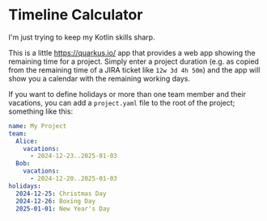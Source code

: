 # Timeline Calculator

I'm just trying to keep my Kotlin skills sharp.

This is a little https://quarkus.io/ app that provides a web app showing the remaining time for a project.
Simply enter a project duration (e.g. as copied from the remaining time of a JIRA ticket like `12w 3d 4h 50m`)
and the app will show you a calendar with the remaining working days.

If you want to define holidays or more than one team member and their vacations,
you can add a `project.yaml` file to the root of the project; something like this:

```yaml
name: My Project
team:
  Alice:
    vacations:
      - 2024-12-23..2025-01-03
  Bob:
    vacations:
      - 2024-12-20..2025-01-03
holidays:
  2024-12-25: Christmas Day
  2024-12-26: Boxing Day
  2025-01-01: New Year's Day
```
